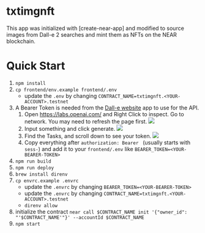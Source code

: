 txtimgnft
==================

This app was initialized with [create-near-app] and modified to source images from Dall-e 2 searches and mint them as NFTs on the NEAR blockchain.

Quick Start
===========
1. `npm install`
1. `cp frontend/env.example frontend/.env`
    * update the `.env` by changing `CONTRACT_NAME=txtimgnft.<YOUR-ACCOUNT>.testnet`
1.  A Bearer Token is needed from the [Dall-e website](https://labs.openai.com) app to use for the API.
    1. Open https://labs.openai.com/ and Right Click to inspect. Go to network. You may need to refresh the page first.
       ![](https://user-images.githubusercontent.com/54872601/184540063-596133d6-c259-44a5-bbc3-df471636e822.png)
    1. Input something and click generate.
       ![](https://user-images.githubusercontent.com/54872601/184540072-7495c659-6269-4aae-a9c6-8425cb824277.png)
    1. Find the Tasks, and scroll down to see your token.
       ![](https://user-images.githubusercontent.com/54872601/184540087-0b78ebb8-014a-47f7-b178-eec9a01b89eb.png)
    1. Copy everything after `authorization: Bearer ` (usually starts with `sess-`) and add it to your `frontend/.env` like `BEARER_TOKEN=<YOUR-BEARER-TOKEN>`
1. `npm run build`
1. `npm run deploy`
1. `brew install direnv`
1. `cp envrc.example .envrc`
    * update the `.envrc` by changing `BEARER_TOKEN=<YOUR-BEARER-TOKEN>`
    * update the `.envrc` by changing `CONTRACT_NAME=txtimgnft.<YOUR-ACCOUNT>.testnet`
    * `direnv allow`
1. initialize the contract
    `near call $CONTRACT_NAME init '{"owner_id": "'$CONTRACT_NAME'"}' --accountId $CONTRACT_NAME`
1. `npm start`